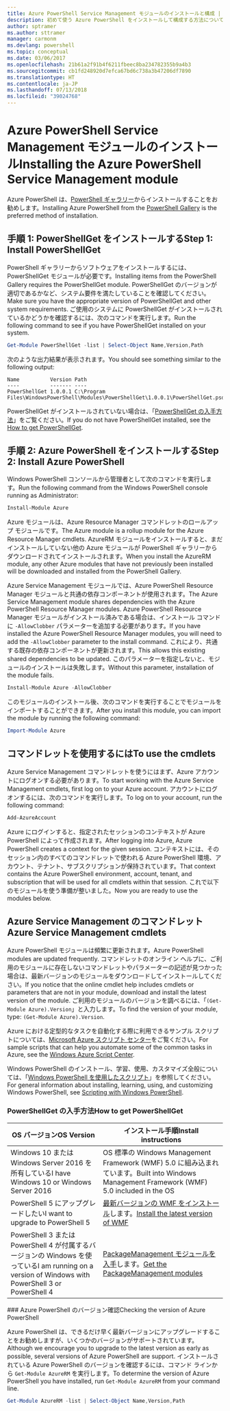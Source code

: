 ```yaml
---
title: Azure PowerShell Service Management モジュールのインストールと構成 | Microsoft Docs
description: 初めて使う Azure PowerShell をインストールして構成する方法について説明します。
author: sptramer
ms.author: sttramer
manager: carmonm
ms.devlang: powershell
ms.topic: conceptual
ms.date: 03/06/2017
ms.openlocfilehash: 21b61a2f91b4f6211fbeec8ba234782355b9a4b3
ms.sourcegitcommit: cb1fd248920d7efca67bd6c738a3b47206df7890
ms.translationtype: HT
ms.contentlocale: ja-JP
ms.lasthandoff: 07/13/2018
ms.locfileid: "39024768"
---
```

# <a name="installing-the-azure-powershell-service-management-module"></a><span data-ttu-id="ed980-103">Azure PowerShell Service Management モジュールのインストール</span><span class="sxs-lookup"><span data-stu-id="ed980-103">Installing the Azure PowerShell Service Management module</span></span>

<span data-ttu-id="ed980-104">Azure PowerShell は、[PowerShell ギャラリー](https://www.powershellgallery.com/)からインストールすることをお勧めします。</span><span class="sxs-lookup"><span data-stu-id="ed980-104">Installing Azure PowerShell from the [PowerShell Gallery](https://www.powershellgallery.com/) is the preferred method of installation.</span></span>

## <a name="step-1-install-powershellget"></a><span data-ttu-id="ed980-105">手順 1: PowerShellGet をインストールする</span><span class="sxs-lookup"><span data-stu-id="ed980-105">Step 1: Install PowerShellGet</span></span>

<span data-ttu-id="ed980-106">PowerShell ギャラリーからソフトウェアをインストールするには、PowerShellGet モジュールが必要です。</span><span class="sxs-lookup"><span data-stu-id="ed980-106">Installing items from the PowerShell Gallery requires the PowerShellGet module.</span></span> <span data-ttu-id="ed980-107">PowerShellGet のバージョンが適切であるかなど、システム要件を満たしていることを確認してください。</span><span class="sxs-lookup"><span data-stu-id="ed980-107">Make sure you have the appropriate version of PowerShellGet and other system requirements.</span></span> <span data-ttu-id="ed980-108">ご使用のシステムに PowerShellGet がインストールされているかどうかを確認するには、次のコマンドを実行します。</span><span class="sxs-lookup"><span data-stu-id="ed980-108">Run the following command to see if you have PowerShellGet installed on your system.</span></span>

```powershell
Get-Module PowerShellGet -list | Select-Object Name,Version,Path
```

<span data-ttu-id="ed980-109">次のような出力結果が表示されます。</span><span class="sxs-lookup"><span data-stu-id="ed980-109">You should see something similar to the following output:</span></span>

```output
Name          Version Path
----          ------- ----
PowerShellGet 1.0.0.1 C:\Program Files\WindowsPowerShell\Modules\PowerShellGet\1.0.0.1\PowerShellGet.psd1
```

<span data-ttu-id="ed980-110">PowerShellGet がインストールされていない場合は、「[PowerShellGet の入手方法](#how-to-get-powershellget)」をご覧ください。</span><span class="sxs-lookup"><span data-stu-id="ed980-110">If you do not have PowerShellGet installed, see the [How to get PowerShellGet](#how-to-get-powershellget).</span></span>

## <a name="step-2-install-azure-powershell"></a><span data-ttu-id="ed980-111">手順 2: Azure PowerShell をインストールする</span><span class="sxs-lookup"><span data-stu-id="ed980-111">Step 2: Install Azure PowerShell</span></span>

<span data-ttu-id="ed980-112">Windows PowerShell コンソールから管理者として次のコマンドを実行します。</span><span class="sxs-lookup"><span data-stu-id="ed980-112">Run the following command from the Windows PowerShell console running as Administrator:</span></span>

```powershell
Install-Module Azure
```

<span data-ttu-id="ed980-113">Azure モジュールは、Azure Resource Manager コマンドレットのロールアップ モジュールです。</span><span class="sxs-lookup"><span data-stu-id="ed980-113">The Azure module is a rollup module for the Azure Resource Manager cmdlets.</span></span> <span data-ttu-id="ed980-114">AzureRM モジュールをインストールすると、まだインストールしていない他の Azure モジュールが PowerShell ギャラリーからダウンロードされてインストールされます。</span><span class="sxs-lookup"><span data-stu-id="ed980-114">When you install the AzureRM module, any other Azure modules that have not previously been installed will be downloaded and installed from the PowerShell Gallery.</span></span>

<span data-ttu-id="ed980-115">Azure Service Management モジュールでは、Azure PowerShell Resource Manager モジュールと共通の依存コンポーネントが使用されます。</span><span class="sxs-lookup"><span data-stu-id="ed980-115">The Azure Service Management module shares dependencies with the Azure PowerShell Resource Manager modules.</span></span> <span data-ttu-id="ed980-116">Azure PowerShell Resource Manager モジュールがインストール済みである場合は、インストール コマンドに `-AllowClobber` パラメーターを追加する必要があります。</span><span class="sxs-lookup"><span data-stu-id="ed980-116">If you have installed the Azure PowerShell Resource Manager modules, you will need to add the `-AllowClobber` parameter to the install command.</span></span> <span data-ttu-id="ed980-117">これにより、共通する既存の依存コンポーネントが更新されます。</span><span class="sxs-lookup"><span data-stu-id="ed980-117">This allows this existing shared dependencies to be updated.</span></span> <span data-ttu-id="ed980-118">このパラメーターを指定しないと、モジュールのインストールは失敗します。</span><span class="sxs-lookup"><span data-stu-id="ed980-118">Without this parameter, installation of the module fails.</span></span>

```powershell
Install-Module Azure -AllowClobber
```

<span data-ttu-id="ed980-119">このモジュールのインストール後、次のコマンドを実行することでモジュールをインポートすることができます。</span><span class="sxs-lookup"><span data-stu-id="ed980-119">After you install this module, you can import the module by running the following command:</span></span>

```powershell
Import-Module Azure
```

## <a name="to-use-the-cmdlets"></a><span data-ttu-id="ed980-120">コマンドレットを使用するには</span><span class="sxs-lookup"><span data-stu-id="ed980-120">To use the cmdlets</span></span>

<span data-ttu-id="ed980-121">Azure Service Management コマンドレットを使うにはまず、Azure アカウントにログオンする必要があります。</span><span class="sxs-lookup"><span data-stu-id="ed980-121">To start working with the Azure Service Management cmdlets, first log on to your Azure account.</span></span> <span data-ttu-id="ed980-122">アカウントにログオンするには、次のコマンドを実行します。</span><span class="sxs-lookup"><span data-stu-id="ed980-122">To log on to your account, run the following command:</span></span>

```powershell
Add-AzureAccount
```

<span data-ttu-id="ed980-123">Azure にログインすると、指定されたセッションのコンテキストが Azure PowerShell によって作成されます。</span><span class="sxs-lookup"><span data-stu-id="ed980-123">After logging into Azure, Azure PowerShell creates a context for the given session.</span></span> <span data-ttu-id="ed980-124">コンテキストには、そのセッション内のすべてのコマンドレットで使われる Azure PowerShell 環境、アカウント、テナント、サブスクリプションが保持されています。</span><span class="sxs-lookup"><span data-stu-id="ed980-124">That context contains the Azure PowerShell environment, account, tenant, and subscription that will be used for all cmdlets within that session.</span></span> <span data-ttu-id="ed980-125">これで以下のモジュールを使う準備が整いました。</span><span class="sxs-lookup"><span data-stu-id="ed980-125">Now you are ready to use the modules below.</span></span>

## <a name="azure-service-management-cmdlets"></a><span data-ttu-id="ed980-126">Azure Service Management のコマンドレット</span><span class="sxs-lookup"><span data-stu-id="ed980-126">Azure Service Management cmdlets</span></span>

<span data-ttu-id="ed980-127">Azure PowerShell モジュールは頻繁に更新されます。</span><span class="sxs-lookup"><span data-stu-id="ed980-127">Azure PowerShell modules are updated frequently.</span></span> <span data-ttu-id="ed980-128">コマンドレットのオンライン ヘルプに、ご利用のモジュールに存在しないコマンドレットやパラメーターの記述が見つかった場合は、最新バージョンのモジュールをダウンロードしてインストールしてください。</span><span class="sxs-lookup"><span data-stu-id="ed980-128">If you notice that the online cmdlet help includes cmdlets or parameters that are not in your module, download and install the latest version of the module.</span></span> <span data-ttu-id="ed980-129">ご利用のモジュールのバージョンを調べるには、「`(Get-Module Azure).Version`」と入力します。</span><span class="sxs-lookup"><span data-stu-id="ed980-129">To find the version of your module, type: `(Get-Module Azure).Version`.</span></span>

<span data-ttu-id="ed980-130">Azure における定型的なタスクを自動化する際に利用できるサンプル スクリプトについては、[Microsoft Azure スクリプト センター](http://www.windowsazure.com/documentation/scripts/)をご覧ください。</span><span class="sxs-lookup"><span data-stu-id="ed980-130">For sample scripts that can help you automate some of the common tasks in Azure, see the [Windows Azure Script Center](http://www.windowsazure.com/documentation/scripts/).</span></span>

<span data-ttu-id="ed980-131">Windows PowerShell のインストール、学習、使用、カスタマイズ全般については、「[Windows PowerShell を使用したスクリプト](http://go.microsoft.com/fwlink/p/?linkid=320210)」を参照してください。</span><span class="sxs-lookup"><span data-stu-id="ed980-131">For general information about installing, learning, using, and customizing Windows PowerShell, see [Scripting with Windows PowerShell](http://go.microsoft.com/fwlink/p/?linkid=320210).</span></span>

### <a name="how-to-get-powershellget"></a><span data-ttu-id="ed980-132">PowerShellGet の入手方法</span><span class="sxs-lookup"><span data-stu-id="ed980-132">How to get PowerShellGet</span></span>

|<span data-ttu-id="ed980-133">OS バージョン</span><span class="sxs-lookup"><span data-stu-id="ed980-133">OS Version</span></span>|<span data-ttu-id="ed980-134">インストール手順</span><span class="sxs-lookup"><span data-stu-id="ed980-134">Install instructions</span></span>|
|---|---|
|<span data-ttu-id="ed980-135">Windows 10 または Windows Server 2016 を所有している</span><span class="sxs-lookup"><span data-stu-id="ed980-135">I have Windows 10 or Windows Server 2016</span></span>|<span data-ttu-id="ed980-136">OS 標準の Windows Management Framework (WMF) 5.0 に組み込まれています。</span><span class="sxs-lookup"><span data-stu-id="ed980-136">Built into Windows Management Framework (WMF) 5.0 included in the OS</span></span>|
|<span data-ttu-id="ed980-137">PowerShell 5 にアップグレードしたい</span><span class="sxs-lookup"><span data-stu-id="ed980-137">I want to upgrade to PowerShell 5</span></span>|<span data-ttu-id="ed980-138">[最新バージョンの WMF をインストール](https://www.microsoft.com/en-us/download/details.aspx?id=54616)します。</span><span class="sxs-lookup"><span data-stu-id="ed980-138">[Install the latest version of WMF](https://www.microsoft.com/en-us/download/details.aspx?id=54616)</span></span>|
|<span data-ttu-id="ed980-139">PowerShell 3 または PowerShell 4 が付属するバージョンの Windows を使っている</span><span class="sxs-lookup"><span data-stu-id="ed980-139">I am running on a version of Windows with PowerShell 3 or PowerShell 4</span></span>|<span data-ttu-id="ed980-140">[PackageManagement モジュールを入手](http://go.microsoft.com/fwlink/?LinkID=746217)します。</span><span class="sxs-lookup"><span data-stu-id="ed980-140">[Get the PackageManagement modules](http://go.microsoft.com/fwlink/?LinkID=746217)</span></span>|

<div id="helpmechoose"/>
### <span data-ttu-id="ed980-141">Azure PowerShell のバージョン確認</span><span class="sxs-lookup"><span data-stu-id="ed980-141">Checking the version of Azure PowerShell</span></span>

<span data-ttu-id="ed980-142">Azure PowerShell は、できるだけ早く最新バージョンにアップグレードすることをお勧めしますが、いくつかのバージョンがサポートされています。</span><span class="sxs-lookup"><span data-stu-id="ed980-142">Although we encourage you to upgrade to the latest version as early as possible, several versions of Azure PowerShell are support.</span></span> <span data-ttu-id="ed980-143">インストールされている Azure PowerShell のバージョンを確認するには、コマンド ラインから `Get-Module AzureRM` を実行します。</span><span class="sxs-lookup"><span data-stu-id="ed980-143">To determine the version of Azure PowerShell you have installed, run `Get-Module AzureRM` from your command line.</span></span>

```powershell
Get-Module AzureRM -list | Select-Object Name,Version,Path
```
